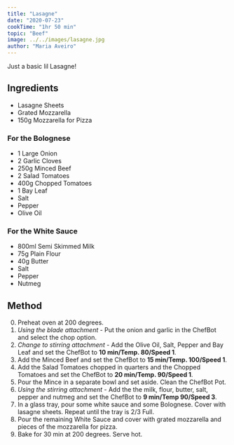 ```yaml
---
title: "Lasagne"
date: "2020-07-23"
cookTime: "1hr 50 min"
topic: "Beef"
image: ../../images/lasagne.jpg
author: "Maria Aveiro"
---
```


Just a basic lil Lasagne!

## Ingredients

- Lasagne Sheets
- Grated Mozzarella
- 150g Mozzarella for Pizza

### For the Bolognese

- 1 Large Onion
- 2 Garlic Cloves
- 250g Minced Beef
- 2 Salad Tomatoes
- 400g Chopped Tomatoes
- 1 Bay Leaf
- Salt
- Pepper
- Olive Oil

### For the White Sauce

- 800ml Semi Skimmed Milk
- 75g Plain Flour
- 40g Butter
- Salt
- Pepper
- Nutmeg

## Method

0. Preheat oven at 200 degrees.
1. *Using the blade attachment* - Put the onion and garlic in the ChefBot and select the chop option.
2. *Change to stirring attachment* - Add the Olive Oil, Salt, Pepper and Bay Leaf and set the ChefBot to **10 min/Temp. 80/Speed 1**.
3. Add the Minced Beef and set the ChefBot to **15 min/Temp. 100/Speed 1**.
4. Add the Salad Tomatoes chopped in quarters and the Chopped Tomatoes and set the ChefBot to **20 min/Temp. 90/Speed 1**.
5. Pour the Mince in a separate bowl and set aside. Clean the ChefBot Pot.
6. *Using the stirring attachment* - Add the the milk, flour, butter, salt, pepper and nutmeg and set the ChefBot to **9 min/Temp 90/Speed 3**.
7. In a glass tray, pour some white sauce and some Bolognese. Cover with lasagne sheets. Repeat until the tray is 2/3 Full.
8. Pour the remaining White Sauce and cover with grated mozzarella and pieces of the mozzarella for pizza.
9. Bake for 30 min at 200 degrees. Serve hot.
